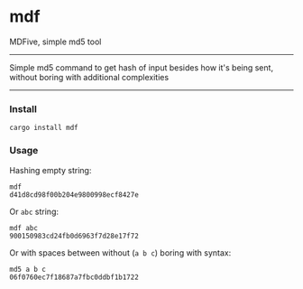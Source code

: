 # mdf

MDFive, simple md5 tool

---

Simple md5 command to get hash of input
besides how it's being sent, without boring
with additional complexities

---

### Install

`cargo install mdf`

### Usage

Hashing empty string:

```
mdf
d41d8cd98f00b204e9800998ecf8427e
```

Or `abc` string:

```
mdf abc
900150983cd24fb0d6963f7d28e17f72
```

Or with spaces between without (`a b c`) boring with syntax:

```
md5 a b c
06f0760ec7f18687a7fbc0ddbf1b1722
```
